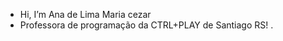 -  Hi, I’m Ana de Lima Maria cezar
- Professora de programação da CTRL+PLAY de Santiago RS!
.

<!---
AnaMariacezar/AnaMariacezar is a ✨ special ✨ repository because its `README.md` (this file) appears on your GitHub profile.
You can click the Preview link to take a look at your changes.
--->
